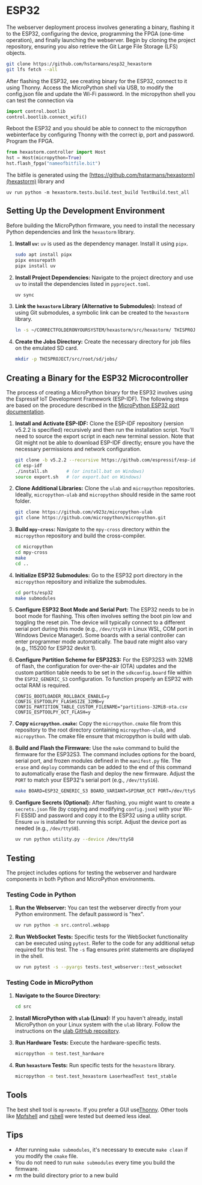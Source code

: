 # ESP32 
The webserver deployment process involves generating a binary, flashing it to the ESP32, configuring the device, 
programming the FPGA (one-time operation), and finally launching the webserver.
Begin by cloning the project repository, ensuring you also retrieve the Git Large File Storage (LFS) objects.
```bash
git clone https://github.com/hstarmans/esp32_hexastorm
git lfs fetch --all
``` 
After flashing the ESP32, see creating binary for the ESP32, connect to it using Thonny. Access the MicroPython shell via USB, to modify the config.json file 
and update the Wi-Fi password. In the micropython shell you can test the connection via
```python
import control.bootlib
control.bootlib.connect_wifi()
```
Reboot the ESP32 and you should be able to connect to the micropython webinterface by configuring
Thonny with the correct ip, port and password.
Program the FPGA.
```python
from hexastorm.controller import Host
hst = Host(micropython=True)
hst.flash_fpga("nameofbitfile.bit")
```
The bitfile is generated using the [https://github.com/hstarmans/hexastorm](hexastorm) library and
```shell
uv run python -m hexastorm.tests.build.test_build TestBuild.test_all
```

## Setting Up the Development Environment

Before building the MicroPython firmware, you need to install the necessary Python dependencies and link the `hexastorm` library.

1.  **Install `uv`:**
    `uv` is used as the dependency manager. Install it using `pipx`.
    ```bash
    sudo apt install pipx
    pipx ensurepath
    pipx install uv
    ```

2.  **Install Project Dependencies:**
    Navigate to the project directory and use `uv` to install the dependencies listed in `pyproject.toml`.
    ```bash
    uv sync
    ```

3.  **Link the `hexastorm` Library (Alternative to Submodules):**
    Instead of using Git submodules, a symbolic link can be created to the `hexastorm` library. 
    ```bash
    ln -s ~/CORRECTFOLDERONYOURSYSTEM/hexastorm/src/hexastorm/ THISPROJECT/src/hexastorm
    ```

4.  **Create the Jobs Directory:**
    Create the necessary directory for job files on the emulated SD card.
    ```bash
    mkdir -p THISPROJECT/src/root/sd/jobs/
    ```
## Creating a Binary for the ESP32 Microcontroller

The process of creating a MicroPython binary for the ESP32 involves using the Espressif IoT Development Framework (ESP-IDF). The following steps are based on the procedure described in the [MicroPython ESP32 port documentation](https://github.com/micropython/micropython/tree/master/ports/esp32).

1.  **Install and Activate ESP-IDF:**
    Clone the ESP-IDF repository (version v5.2.2 is specified) recursively and then run the installation script. You'll need to source the export script in each new terminal session. Note that Git might not be able to download ESP-IDF directly; ensure you have the necessary permissions and network configuration.
    ```bash
    git clone -b v5.2.2 --recursive https://github.com/espressif/esp-idf.git
    cd esp-idf
    ./install.sh       # (or install.bat on Windows)
    source export.sh   # (or export.bat on Windows)
    ```

2.  **Clone Additional Libraries:**
    Clone the `ulab` and `micropython` repositories. Ideally, `micropython-ulab` and `micropython` should reside in the same root folder.
    ```bash
    git clone https://github.com/v923z/micropython-ulab
    git clone https://github.com/micropython/micropython.git
    ```

3.  **Build `mpy-cross`:**
    Navigate to the `mpy-cross` directory within the `micropython` repository and build the cross-compiler.
    ```bash
    cd micropython
    cd mpy-cross
    make
    cd ..
    ```

4.  **Initialize ESP32 Submodules:**
    Go to the ESP32 port directory in the `micropython` repository and initialize the submodules.
    ```bash
    cd ports/esp32
    make submodules
    ```

5.  **Configure ESP32 Boot Mode and Serial Port:**
    The ESP32 needs to be in boot mode for flashing. This often involves setting the boot pin low and toggling the reset pin. The device will typically connect to a different serial port during this mode (e.g., `/dev/ttyS9` in Linux WSL, COM port in Windows Device Manager). Some boards with a serial controller can enter programmer mode automatically. The baud rate might also vary (e.g., 115200 for ESP32 devkit 1).

6.  **Configure Partition Scheme for ESP32S3:**
    For the ESP32S3 with 32MB of flash, the configuration for over-the-air (OTA) updates and the custom partition table needs to be set in the `sdkconfig.board` file within the `ESP32_GENERIC_S3` configuration. To function properly an ESP32 with octal RAM is required.
    ```
    CONFIG_BOOTLOADER_ROLLBACK_ENABLE=y
    CONFIG_ESPTOOLPY_FLASHSIZE_32MB=y
    CONFIG_PARTITION_TABLE_CUSTOM_FILENAME="partitions-32MiB-ota.csv
    CONFIG_ESPTOOLPY_OCT_FLASH=y
    ```

7.  **Copy `micropython.cmake`:**
    Copy the `micropython.cmake` file from this repository to the root directory containing `micropython-ulab`, and `micropython`.
    The cmake file ensure that micropython is build with ulab.

8.  **Build and Flash the Firmware:**
    Use the `make` command to build the firmware for the ESP32S3. The command includes options for the board, serial port, and frozen modules defined in the `manifest.py` file. The `erase` and `deploy` commands can be added to the end of this command to automatically erase the flash and deploy the new firmware. Adjust the `PORT` to match your ESP32's serial port (e.g., `/dev/ttyS16`).
    ```bash
    make BOARD=ESP32_GENERIC_S3 BOARD_VARIANT=SPIRAM_OCT PORT=/dev/ttyS16 FROZEN_MANIFEST=/CORRECTROOTFOLDER/esp32_hexastorm/src/manifest.py USER_C_MODULES=../../../../micropython.cmake erase deploy
    ```

9.  **Configure Secrets (Optional):**
    After flashing, you might want to create a `secrets.json` file (by copying and modifying `config.json`) with your Wi-Fi ESSID and password and copy it to the ESP32 using a utility script. Ensure `uv` is installed for running this script. Adjust the device port as needed (e.g., `/dev/ttyS8`).
    ```bash
    uv run python utility.py --device /dev/ttyS8
    ```


## Testing

The project includes options for testing the webserver and hardware components in both Python and MicroPython environments.

### Testing Code in Python

1.  **Run the Webserver:**
    You can test the webserver directly from your Python environment. The default password is "hex".
    ```bash
    uv run python -m src.control.webapp
    ```

2.  **Run WebSocket Tests:**
    Specific tests for the WebSocket functionality can be executed using `pytest`. Refer to the code for any additional setup required for this test. The `-s` flag ensures print statements are displayed in the shell.
    ```bash
    uv run pytest -s --pyargs tests.test_webserver::test_websocket
    ```

### Testing Code in MicroPython

1.  **Navigate to the Source Directory:**
    ```bash
    cd src
    ```

2.  **Install MicroPython with `ulab` (Linux):**
    If you haven't already, install MicroPython on your Linux system with the `ulab` library. Follow the instructions on the [ulab GitHub repository](https://github.com/v923z/micropython-ulab).

3.  **Run Hardware Tests:**
    Execute the hardware-specific tests.
    ```bash
    micropython -m test.test_hardware
    ```

4.  **Run `hexastorm` Tests:**
    Run specific tests for the `hexastorm` library.
    ```bash
    micropython -m test.test_hexastorm LaserheadTest test_stable

## Tools
The best shell tool is `mpremote`. If you prefer a GUI use[Thonny](https://thonny.org/). Other tools like [Mpfshell](https://github.com/wendlers/mpfshell) and [rshell](https://github.com/dhylands/rshell) were tested but deemed less ideal.


## Tips

-   After running `make submodules`, it's necessary to execute `make clean` if you modify the `cmake` file.
-   You do not need to run `make submodules` every time you build the firmware.
-   rm the build directory prior to a new build